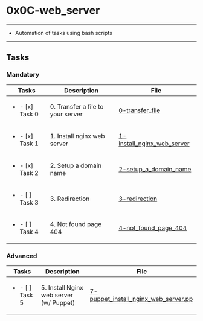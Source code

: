 # 0x0C-web_server

---

* Automation of tasks using bash scripts

---

## Tasks

### Mandatory 

| Tasks | Description | File |
| ----- | ----- | ----- |
| <ul><li> - [x] Task 0 </li></ul> | 0. Transfer a file to your server | [0-transfer_file](0-transfer_file) |
| <ul><li> - [x] Task 1 </li></ul> | 1. Install nginx web server | [1-install_nginx_web_server](1-install_nginx_web_server) |
| <ul><li> - [x] Task 2 </li></ul> | 2. Setup a domain name | [2-setup_a_domain_name](2-setup_a_domain_name) |
| <ul><li> - [ ] Task 3 </li></ul> | 3. Redirection | [3-redirection](3-redirection) |
| <ul><li> - [ ] Task 4 </li></ul> | 4. Not found page 404 | [4-not_found_page_404](4-not_found_page_404) |

### Advanced

| Tasks | Description | File |
| ----- | ----- | ----- |
| <ul><li> - [ ] Task 5 </li></ul> | 5. Install Nginx web server (w/ Puppet) | [7-puppet_install_nginx_web_server.pp](7-puppet_install_nginx_web_server.pp) |
